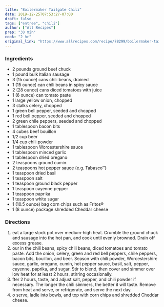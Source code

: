 ```yaml
---
title: "Boilermaker Tailgate Chili"
date: 2019-12-25T07:53:27-07:00
draft: false
tags: ["entree", "chili"]
author: ["All Recipes"]
prep: "30 min"
cook: "2 hr"
original_link: "https://www.allrecipes.com/recipe/78299/boilermaker-tailgate-chili/"
---
```


### Ingredients
- 2 pounds ground beef chuck
- 1 pound bulk Italian sausage
- 3 (15 ounce) cans chili beans, drained
- 1 (15 ounce) can chili beans in spicy sauce
- 2 (28 ounce) cans diced tomatoes with juice
- 1 (6 ounce) can tomato paste
- 1 large yellow onion, chopped
- 3 stalks celery, chopped
- 1 green bell pepper, seeded and chopped
- 1 red bell pepper, seeded and chopped
- 2 green chile peppers, seeded and chopped
- 1 tablespoon bacon bits
- 4 cubes beef bouillon
- 1/2 cup beer
- 1/4 cup chili powder
- 1 tablespoon Worcestershire sauce
- 1 tablespoon minced garlic
- 1 tablespoon dried oregano
- 2 teaspoons ground cumin
- 2 teaspoons hot pepper sauce (e.g. Tabasco™)
- 1 teaspoon dried basil
- 1 teaspoon salt
- 1 teaspoon ground black pepper
- 1 teaspoon cayenne pepper
- 1 teaspoon paprika
- 1 teaspoon white sugar
- 1 (10.5 ounce) bag corn chips such as Fritos®
- 1 (8 ounce) package shredded Cheddar cheese

### Directions
1. eat a large stock pot over medium-high heat. Crumble the ground chuck and sausage into the hot pan, and cook until evenly browned. Drain off excess grease.
1. our in the chili beans, spicy chili beans, diced tomatoes and tomato paste. Add the onion, celery, green and red bell peppers, chile peppers, bacon bits, bouillon, and beer. Season with chili powder, Worcestershire sauce, garlic, oregano, cumin, hot pepper sauce, basil, salt, pepper, cayenne, paprika, and sugar. Stir to blend, then cover and simmer over low heat for at least 2 hours, stirring occasionally.
1. fter 2 hours, taste, and adjust salt, pepper, and chili powder if necessary. The longer the chili simmers, the better it will taste. Remove from heat and serve, or refrigerate, and serve the next day.
1. o serve, ladle into bowls, and top with corn chips and shredded Cheddar cheese.
